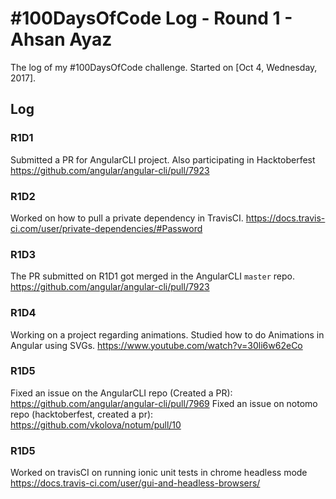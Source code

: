 # #100DaysOfCode Log - Round 1 - Ahsan Ayaz

The log of my #100DaysOfCode challenge. Started on [Oct 4, Wednesday, 2017].

## Log

### R1D1 
Submitted a PR for AngularCLI project. Also participating in Hacktoberfest
https://github.com/angular/angular-cli/pull/7923

### R1D2
Worked on how to pull a private dependency in TravisCI.
https://docs.travis-ci.com/user/private-dependencies/#Password

### R1D3
The PR submitted on R1D1 got merged in the AngularCLI `master` repo. 
https://github.com/angular/angular-cli/pull/7923

### R1D4
Working on a project regarding animations.
Studied how to do Animations in Angular using SVGs.
https://www.youtube.com/watch?v=30li6w62eCo

### R1D5
Fixed an issue on the AngularCLI repo (Created a PR):
https://github.com/angular/angular-cli/pull/7969
Fixed an issue on notomo repo (hacktoberfest, created a pr):
https://github.com/vkolova/notum/pull/10

### R1D5
Worked on travisCI on running ionic unit tests in chrome headless mode
https://docs.travis-ci.com/user/gui-and-headless-browsers/


